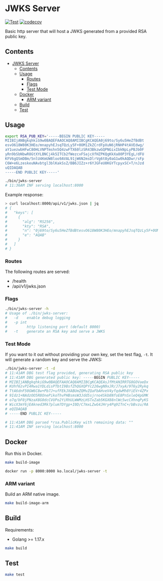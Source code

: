 # JWKS Server

[![Test](https://github.com/benferreira/jwks-server/actions/workflows/test.yml/badge.svg)](https://github.com/benferreira/jwks-server/actions/workflows/test.yml) [![codecov](https://codecov.io/gh/benferreira/jwks-server/branch/develop/graph/badge.svg?token=1Z2RFP5OIM)](https://codecov.io/gh/benferreira/jwks-server)

Basic http server that will host a JWKS generated from a provided RSA public key.

## Contents

- [JWKS Server](#jwks-server)
  - [Contents](#contents)
  - [Usage](#usage)
    - [Routes](#routes)
    - [Flags](#flags)
    - [Test Mode](#test-mode)
  - [Docker](#docker)
    - [ARM variant](#arm-variant)
  - [Build](#build)
  - [Test](#test)

## Usage

```sh
export RSA_PUB_KEY='-----BEGIN PUBLIC KEY-----
MIIBIjANBgkqhkiG9w0BAQEFAAOCAQ8AMIIBCgKCAQEA0j69to/Sy6u5HeZfBdBt
esvO618W80K3HEo/mnapyhEJsqTQzLy5F+0OM1ZkZCrdFpXuN6jRNHP4tAVEdwg/
aY1uezwbHFwC80HLVNPTmshn5Q4zwFTX60lzSR43BkzwGQPNGixIbkNpLyPBJb0F
yRn9bSbNbwR8GtXYLBNCj4k5ITCb2fWezcxFSajcXfHZPKQgKkXa80P3YEgL/dFU
KFV6gQSmDBm/5nlU4KmUW8loo9AVAL91jW6N2msDlrVg6t8y0aG1w0kAQDwr/sFp
C6W+e6LzeskeuNAvbtgl3blKakSsZ/BB6JIZz+r6YJGFeU0KGYTcpyxSC+T/nJzd
uQIDAQAB
-----END PUBLIC KEY-----'

./bin/jwks-server
# 11:36AM INF serving localhost:8000
```

Example response:

```sh
> curl localhost:8000/api/v1/jwks.json | jq
# {
#   "keys": [
#     {
#       "alg": "RS256",
#       "kty": "RSA",
#       "n": "0j69to/Sy6u5HeZfBdBtesvO618W80K3HEo/mnapyhEJsqTQzLy5F+0OM1ZkZCrdFpXuN6jRNHP4tAVEdwg/aY1uezwbHFwC80HLVNPTmshn5Q4zwFTX60lzSR43BkzwGQPNGixIbkNpLyPBJb0FyRn9bSbNbwR8GtXYLBNCj4k5ITCb2fWezcxFSajcXfHZPKQgKkXa80P3YEgL/dFUKFV6gQSmDBm/5nlU4KmUW8loo9AVAL91jW6N2msDlrVg6t8y0aG1w0kAQDwr/sFpC6W+e6LzeskeuNAvbtgl3blKakSsZ/BB6JIZz+r6YJGFeU0KGYTcpyxSC+T/nJzduQ",
#       "e": "AQAB"
#     }
#   ]
# }
```

### Routes

The following routes are served:

* /health
* /api/v1/jwks.json

### Flags

```sh
./bin/jwks-server -h    
# Usage of ./bin/jwks-server:
#   -d    enable debug logging
#   -p int
#         http listening port (default 8000)
#   -t    generate an RSA key and serve a JWKS
```

### Test Mode

If you want to it out without providing your own key, set the test flag, `-t`. It will generate a random key and serve the JWKS:

```sh
./bin/jwks-server -t -d
# 11:41AM DBG test flag provided, generating RSA public key
# 11:41AM DBG generated public key: -----BEGIN PUBLIC KEY-----
# MIIBIjANBgkqhkiG9w0BAQEFAAOCAQ8AMIIBCgKCAQEAsJfMtANIRRTG8GOVaeDx
# KUhf6zvPI4Rwa1YDLdisPTbtI9BsfZhQGXQPYc226wgN9xJR/J7xyA/9T6y2Rykq
# TtA6dnF50GW6C8w+Pb7J+ufFEkJXABUmZQMvZQaFbAHveV4yfqdwMh8YiEVr4ZPx
# 9Idz1+NAdzOO5R8OnePikoThvPHBsmsW3Jdd5sjrno4Skb8NfoE8PnSxleQ4pGMK
# o7q/bF0jPNzaX8G0dcCVUPo2YiRhULWWMzLHSTxZab5KGX88nlWc5wcCXhnqPyKS
# WicX3mY6jEAkned3Rk7plum7DYgp+I0D/C7mxLZwG4JHry4Pq9ITnC+/bBvzu/RA
# eQIDAQAB
# -----END PUBLIC KEY-----

# 11:41AM DBG parsed *rsa.PublicKey with remaining data: ""
# 11:41AM INF serving localhost:8000
```

## Docker

Run this in Docker.

```sh
make build-image

docker run -p 8000:8000 ko.local/jwks-server -t
```

### ARM variant

Build an ARM native image.

```sh
make build-image-arm
```

## Build

Requirements:
* Golang >= 1.17.x


```sh
make build
```

## Test

```sh
make test
```